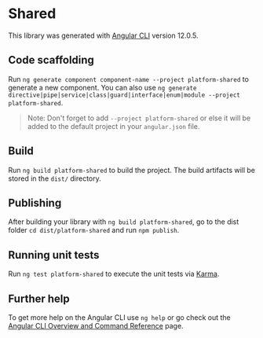 # Shared

This library was generated with [Angular CLI](https://github.com/angular/angular-cli) version 12.0.5.

## Code scaffolding

Run `ng generate component component-name --project platform-shared` to generate a new component. You can also use `ng generate directive|pipe|service|class|guard|interface|enum|module --project platform-shared`.
> Note: Don't forget to add `--project platform-shared` or else it will be added to the default project in your `angular.json` file. 

## Build

Run `ng build platform-shared` to build the project. The build artifacts will be stored in the `dist/` directory.

## Publishing

After building your library with `ng build platform-shared`, go to the dist folder `cd dist/platform-shared` and run `npm publish`.

## Running unit tests

Run `ng test platform-shared` to execute the unit tests via [Karma](https://karma-runner.github.io).

## Further help

To get more help on the Angular CLI use `ng help` or go check out the [Angular CLI Overview and Command Reference](https://angular.io/cli) page.
